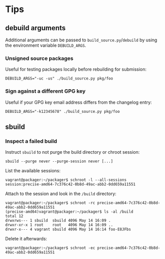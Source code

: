 # Tips

## debuild arguments

Additional arguments can be passed to `build_source.py`/`debuild` by using
the environment variable `DEBUILD_ARGS`.

### Unsigned source packages

Useful for testing packages locally before rebuilding for submission:
```
DEBUILD_ARGS="-uc -us" ./build_source.py pkg/foo
```

### Sign against a different GPG key

Useful if your GPG key email address differs from the changelog entry:
```
DEBUILD_ARGS="-k12345678" ./build_source.py pkg/foo
```

## sbuild

### Inspect a failed build

Instruct `sbuild` to not purge the build directory or chroot session:
```
sbuild --purge never --purge-session never [...]
```

List the available sessions:
```
vagrant@packager:~/packager$ schroot -l --all-sessions
session:precise-amd64-7c376c42-0b8d-49ac-abb2-0dd659a11551
```

Attach to the session and look in the `/build` directory:
```
vagrant@packager:~/packager$ schroot -rc precise-amd64-7c376c42-0b8d-49ac-abb2-0dd659a11551
(precise-amd64)vagrant@packager:~/packager$ ls -al /build
total 12
drwxrws--- 1 sbuild  sbuild 4096 May 14 16:09 .
drwxr-xr-x 1 root    root   4096 May 14 16:09 ..
drwxr-x--- 4 vagrant sbuild 4096 May 14 16:14 foo-E8JFbs
```

Delete it afterwards:
```
vagrant@packager:~/packager$ schroot -ec precise-amd64-7c376c42-0b8d-49ac-abb2-0dd659a11551
```
